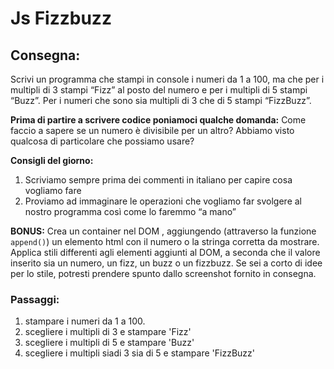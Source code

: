  Js Fizzbuzz
===
## Consegna:
Scrivi un programma che stampi in console i numeri da 1 a 100,
ma che per i multipli di 3 stampi “Fizz” al posto del numero e per i multipli di 5 stampi “Buzz”.
Per i numeri che sono sia multipli di 3 che di 5 stampi “FizzBuzz”.

**Prima di partire a scrivere codice poniamoci qualche domanda:**
Come faccio a sapere se un numero è divisibile per un altro?
Abbiamo visto qualcosa di particolare che possiamo usare?

**Consigli del giorno:**
1. Scriviamo sempre prima dei commenti in italiano per capire cosa vogliamo fare
2. Proviamo ad immaginare le operazioni che vogliamo far svolgere al nostro programma così come lo faremmo “a mano”

**BONUS:**
Crea un container nel DOM , aggiungendo (attraverso la funzione `append()`) un elemento html con il numero o la stringa corretta da mostrare.
Applica stili differenti agli elementi aggiunti al DOM, a seconda che il valore inserito sia un numero, un fizz, un buzz o un fizzbuzz.
Se sei a corto di idee per lo stile, potresti prendere spunto dallo screenshot fornito in consegna.



### Passaggi:
1. stampare i numeri da 1 a 100.
2. scegliere i multipli di 3 e stampare 'Fizz' 
3. scegliere i multipli di 5 e stampare 'Buzz'
4. scegliere i multipli siadi 3 sia di 5 e stampare 'FizzBuzz'
